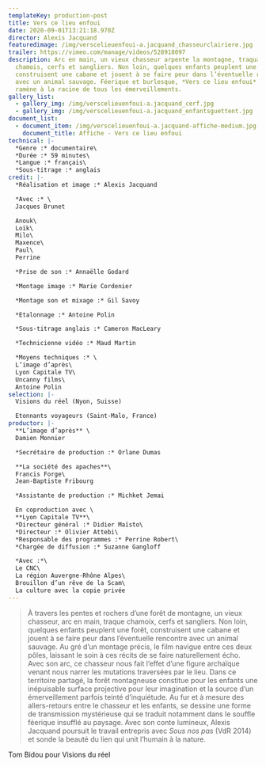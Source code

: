 ```yaml
---
templateKey: production-post
title: Vers ce lieu enfoui
date: 2020-09-01T13:21:18.970Z
director: Alexis Jacquand
featuredimage: /img/verscelieuenfoui-a.jacquand_chasseurclairiere.jpg
trailer: https://vimeo.com/manage/videos/528918097
description: Arc en main, un vieux chasseur arpente la montagne, traquant
  chamois, cerfs et sangliers. Non loin, quelques enfants peuplent une forêt,
  construisent une cabane et jouent à se faire peur dans l’éventuelle rencontre
  avec un animal sauvage. Féerique et burlesque, *Vers ce lieu enfoui* nous
  ramène à la racine de tous les émerveillements.
gallery_list:
  - gallery_img: /img/verscelieuenfoui-a.jacquand_cerf.jpg
  - gallery_img: /img/verscelieuenfoui-a.jacquand_enfantsguettent.jpg
document_list:
  - document_item: /img/verscelieuenfoui-a.jacquand-affiche-medium.jpg
    document_title: Affiche - Vers ce lieu enfoui
technical: |-
  *Genre :* documentaire\
  *Durée :* 59 minutes\
  *Langue :* français\
  *Sous-titrage :* anglais
credit: |-
  *Réalisation et image :* Alexis Jacquand

  *Avec :* \
  Jacques Brunet

  Anouk\
  Loïk\
  Milo\
  Maxence\
  Paul\
  Perrine

  *Prise de son :* Annaëlle Godard

  *Montage image :* Marie Cordenier

  *Montage son et mixage :* Gil Savoy

  *Etalonnage :* Antoine Polin

  *Sous-titrage anglais :* Cameron MacLeary

  *Technicienne vidéo :* Maud Martin

  *Moyens techniques :* \
  L’image d’après\
  Lyon Capitale TV\
  Uncanny films\
  Antoine Polin
selection: |-
  Visions du réel (Nyon, Suisse)

  Etonnants voyageurs (Saint-Malo, France)
productor: |-
  **L’image d’après** \
  Damien Monnier

  *Secrétaire de production :* Orlane Dumas

  **La société des apaches**\
  Francis Forge\
  Jean-Baptiste Fribourg

  *Assistante de production :* Michket Jemai

  En coproduction avec \
  **Lyon Capitale TV**\
  *Directeur général :* Didier Maïsto\
  *Directeur :* Olivier Attebi\
  *Responsable des programmes :* Perrine Robert\
  *Chargée de diffusion :* Suzanne Gangloff

  *Avec :*\
  Le CNC\
  La région Auvergne-Rhône Alpes\
  Brouillon d’un rêve de la Scam\
  La culture avec la copie privée
---
```

> À travers les pentes et rochers d’une forêt de montagne, un vieux chasseur, arc en main, traque chamoix, cerfs et sangliers. Non loin, quelques enfants peuplent une forêt, construisent une cabane et jouent à se faire peur dans l’éventuelle rencontre avec un animal sauvage. Au gré d’un montage précis, le film navigue entre ces deux pôles, laissant le soin à ces récits de se faire naturellement écho. Avec son arc, ce chasseur nous fait l’effet d’une figure archaïque venant nous narrer les mutations traversées par le lieu. Dans ce territoire partagé, la forêt montagneuse constitue pour les enfants une inépuisable surface projective pour leur imagination et la source d’un émerveillement parfois teinté d’inquiétude. Au fur et à mesure des allers-retours entre le chasseur et les enfants, se dessine une forme de transmission mystérieuse qui se traduit notamment dans le souffle féerique insufflé au paysage. Avec son conte lumineux, Alexis Jacquand poursuit le travail entrepris avec *Sous nos* *pas* (VdR 2014) et sonde la beauté du lien qui unit l’humain à la nature.

Tom Bidou pour Visions du réel